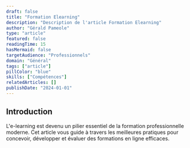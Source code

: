 ```yaml
---
draft: false
title: "Formation Elearning"
description: "Description de l'article Formation Elearning"
author: "Gérald Pameole"
type: "article"
featured: false
readingTime: 15
hasMermaid: false
targetAudience: "Professionnels"
domain: "Général"
tags: ["article"]
pillColor: "blue"
skills: ["Compétences"]
relatedArticles: []
publishDate: "2024-01-01"
---
```






## Introduction

L'e-learning est devenu un pilier essentiel de la formation professionnelle moderne. Cet article vous guide à travers les meilleures pratiques pour concevoir, développer et évaluer des formations en ligne efficaces.
